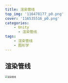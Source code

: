 ```yaml
---
title: 渲染管线
top_img: '116478177_p0.png'
cover: '116535516_p0.png'
categories: 
    - Unity
      - 渲染管线
tags: 
    - 渲染管线
    - 图形学
---
```


## 渲染管线

<img src="渲染管线.png" alt="渲染管线" style="zoom:50%;">
